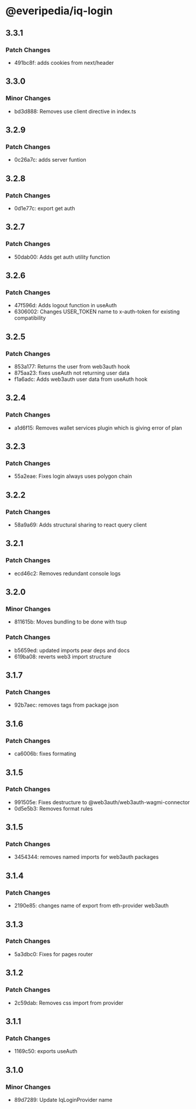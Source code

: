 # @everipedia/iq-login

## 3.3.1

### Patch Changes

- 491bc8f: adds cookies from next/header

## 3.3.0

### Minor Changes

- bd3d888: Removes use client directive in index.ts

## 3.2.9

### Patch Changes

- 0c26a7c: adds server funtion

## 3.2.8

### Patch Changes

- 0d1e77c: export get auth

## 3.2.7

### Patch Changes

- 50dab00: Adds get auth utility function

## 3.2.6

### Patch Changes

- 47f596d: Adds logout function in useAuth
- 6306002: Changes USER_TOKEN name to x-auth-token for existing compatibility

## 3.2.5

### Patch Changes

- 853a177: Returns the user from web3auth hook
- 875aa23: fixes useAuth not returning user data
- f1a6adc: Adds web3auth user data from useAuth hook

## 3.2.4

### Patch Changes

- a1d6f15: Removes wallet services plugin which is giving error of plan

## 3.2.3

### Patch Changes

- 55a2eae: Fixes login always uses polygon chain

## 3.2.2

### Patch Changes

- 58a9a69: Adds structural sharing to react query client

## 3.2.1

### Patch Changes

- ecd46c2: Removes redundant console logs

## 3.2.0

### Minor Changes

- 811615b: Moves bundling to be done with tsup

### Patch Changes

- b5659ed: updated imports pear deps and docs
- 619ba08: reverts web3 import structure

## 3.1.7

### Patch Changes

- 92b7aec: removes tags from package json

## 3.1.6

### Patch Changes

- ca6006b: fixes formating

## 3.1.5

### Patch Changes

- 991505e: Fixes destructure to @web3auth/web3auth-wagmi-connector
- 0d5e5b3: Removes format rules

## 3.1.5

### Patch Changes

- 3454344: removes named imports for web3auth packages

## 3.1.4

### Patch Changes

- 2190e85: changes name of export from eth-provider web3auth

## 3.1.3

### Patch Changes

- 5a3dbc0: Fixes for pages router

## 3.1.2

### Patch Changes

- 2c59dab: Removes css import from provider

## 3.1.1

### Patch Changes

- 1169c50: exports useAuth

## 3.1.0

### Minor Changes

- 89d7289: Update IqLoginProvider name
